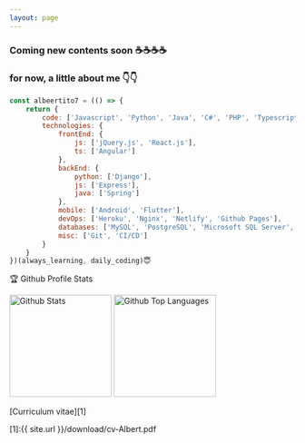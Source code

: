 ```yaml
---
layout: page
---
```


### Coming new contents soon ☕☕☕☕
### for now, a little about me 👇👇

```js
const albeertito7 = (() => {
    return {
        code: ['Javascript', 'Python', 'Java', 'C#', 'PHP', 'Typescript', 'Kotlin', 'Dart', 'C', 'C++'],
        technologies: {
            frontEnd: {
                js: ['jQuery.js', 'React.js'],
                ts: ['Angular']
            },
            backEnd: {
                python: ['Django'],
                js: ['Express'],
                java: ['Spring']
            },
            mobile: ['Android', 'Flutter'],
            devOps: ['Heroku', 'Nginx', 'Netlify', 'Github Pages'],
            databases: ['MySQL', 'PostgreSQL', 'Microsoft SQL Server', 'Firebase Realtime DB', 'Cloud Firestore', 'MongoDB'],
            misc: ['Git', 'CI/CD']
        }
    }
})(always_learning, daily_coding)😇
```

🏆 Github Profile Stats
<p align="left">
	<img height="180" src="https://github-readme-stats.vercel.app/api?username=albeertito7&count_private=true&include_all_commits=true&show_icons=true&theme=dark" alt="Github Stats"/>
	<img height="180" src="https://github-readme-stats.vercel.app/api/top-langs/?username=albeertito7&hide=php&layout=compact&langs_count=7&theme=dark" alt="Github Top Languages" />
</p>

[Curriculum vitae][1]

[1]:{{ site.url }}/download/cv-Albert.pdf
